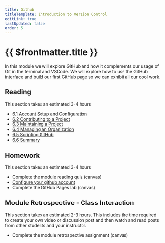```yaml
---
title: Github
titleTemplate: Introduction to Version Control
editLink: true
lastUpdated: false
order: 5
---
```


# {{ $frontmatter.title }}

In this module we will explore GitHub and how it complements our usage
of Git in the terminal and VSCode. We will explore how to use the GitHub
interface and build our first GitHub page so we can exhibit all our cool
work.

## Reading

This section takes an estimated 3-4 hours

- [6.1 Account Setup and Configuration](https://git-scm.com/book/en/v2/GitHub-Account-Setup-and-Configuration)
- [6.2 Contributing to a Project](https://git-scm.com/book/en/v2/GitHub-Contributing-to-a-Project)
- [6.3 Maintaining a Project](https://git-scm.com/book/en/v2/GitHub-Maintaining-a-Project)
- [6.4 Managing an Organization](https://git-scm.com/book/en/v2/GitHub-Managing-an-organization)
- [6.5 Scripting GitHub](https://git-scm.com/book/en/v2/GitHub-Scripting-GitHub)
- [6.6 Summary](https://git-scm.com/book/en/v2/GitHub-Summary)

## Homework

This section takes an estimated 3-4 hours

- Complete the module reading quiz (canvas)
- [Configure your github account](configure-github.md)
- Complete the GitHub Pages lab (canvas)

## Module Retrospective - Class Interaction

This section takes an estimated 2-3 hours. This includes the time
required to create your own video or discussion post and then watch and
read posts from other students and your instructor.

- Complete the module retrospective assignment (canvas)
